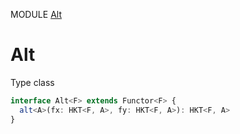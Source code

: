 MODULE [Alt](https://github.com/gcanti/fp-ts/blob/master/src/Alt.ts)
# Alt
Type class
```ts
interface Alt<F> extends Functor<F> {
  alt<A>(fx: HKT<F, A>, fy: HKT<F, A>): HKT<F, A>
}
```